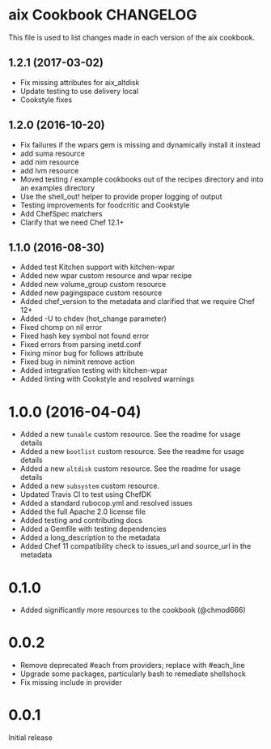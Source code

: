 # aix Cookbook CHANGELOG

This file is used to list changes made in each version of the aix cookbook.

## 1.2.1 (2017-03-02)

- Fix missing attributes for aix_altdisk
- Update testing to use delivery local
- Cookstyle fixes

## 1.2.0 (2016-10-20)

- Fix failures if the wpars gem is missing and dynamically install it instead
- add suma resource
- add nim resource
- add lvm resource
- Moved testing / example cookbooks out of the recipes directory and into an examples directory
- Use the shell_out! helper to provide proper logging of output
- Testing improvements for foodcritic and Cookstyle
- Add ChefSpec matchers
- Clarify that we need Chef 12.1+

## 1.1.0 (2016-08-30)

- Added test Kitchen support with kitchen-wpar
- Added new wpar custom resource and wpar recipe
- Added new volume_group custom resource
- Added new pagingspace custom resource
- Added chef_version to the metadata and clarified that we require Chef 12+
- Added -U to chdev (hot_change parameter)
- Fixed chomp on nil error
- Fixed hash key symbol not found error
- Fixed errors from parsing inetd.conf
- Fixing minor bug for follows attribute
- Fixed bug in niminit remove action
- Added integration testing with kitchen-wpar
- Added linting with Cookstyle and resolved warnings

# 1.0.0 (2016-04-04)

- Added a new `tunable` custom resource. See the readme for usage details
- Added a new `bootlist` custom resource. See the readme for usage details
- Added a new `altdisk` custom resource. See the readme for usage details
- Added a new `subsystem` custom resource.
- Updated Travis CI to test using ChefDK
- Added a standard rubocop.yml and resolved issues
- Added the full Apache 2.0 license file
- Added testing and contributing docs
- Added a Gemfile with testing dependencies
- Added a long_description to the metadata
- Added Chef 11 compatibility check to issues_url and source_url in the metadata

# 0.1.0

- Added significantly more resources to the cookbook (@chmod666)

# 0.0.2

- Remove deprecated #each from providers; replace with #each_line
- Upgrade some packages, particularly bash to remediate shellshock
- Fix missing include in provider

# 0.0.1

Initial release

